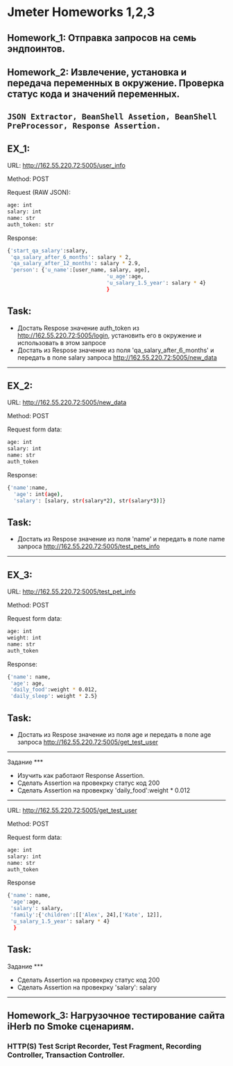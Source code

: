# Jmeter Homeworks 1,2,3
## Homework_1: Отправка запросов на семь эндпоинтов.
## Homework_2: Извлечение, установка и передача переменных в окружение. Проверка статус кода и значений переменных. 
## `JSON Extractor, BeanShell Assetion, BeanShell PreProcessor, Response Assertion.`
## EX_1:
URL: http://162.55.220.72:5005/user_info

Method: POST

Request (RAW JSON):
```sh
age: int
salary: int
name: str
auth_token: str
```

Response:
```sh
{'start_qa_salary':salary,
 'qa_salary_after_6_months': salary * 2,
 'qa_salary_after_12_months': salary * 2.9,
 'person': {'u_name':[user_name, salary, age],
                                'u_age':age,
                                'u_salary_1.5_year': salary * 4}
                                }
```
## Task:
- Достать Respose значение auth_token из http://162.55.220.72:5005/login, установить его в окружение и использовать в этом запросе
- Достать из Respose значение из поля 'qa_salary_after_6_months' и передать в поле salary запроса http://162.55.220.72:5005/new_data
***
## EX_2:
URL: http://162.55.220.72:5005/new_data

Method: POST

Request form data:
```sh
age: int
salary: int
name: str
auth_token
```
Response:
```sh
{'name':name,
  'age': int(age),
  'salary': [salary, str(salary*2), str(salary*3)]}
```
## Task:
- Достать из Respose значение из поля 'name' и передать в поле name запроса http://162.55.220.72:5005/test_pets_info
***
## EX_3:
URL: http://162.55.220.72:5005/test_pet_info

Method: POST

Request form data:
```sh
age: int
weight: int
name: str
auth_token
```
Response:
```sh
{'name': name,
 'age': age,
 'daily_food':weight * 0.012,
 'daily_sleep': weight * 2.5}
```
## Task:
- Достать из Respose значение из поля age и передать в поле age запроса http://162.55.220.72:5005/get_test_user
***
Задание ***
- Изучить как работают Response Assertion.
- Сделать Assertion на провекрку статус код 200
- Сделать Assertion на провекрку 'daily_food':weight * 0.012
***
URL: http://162.55.220.72:5005/get_test_user
 
Method: POST

Request form data:
```sh
age: int
salary: int
name: str
auth_token
```
Response
```sh
{'name': name,
 'age':age,
 'salary': salary,
 'family':{'children':[['Alex', 24],['Kate', 12]],
 'u_salary_1.5_year': salary * 4}
  }
```
## Task:
Задание ***
- Сделать Assertion на провекрку статус код 200
- Сделать Assertion на провекрку 'salary': salary
***
## Homework_3: Нагрузочное тестирование сайта iHerb по Smoke сценариям.
### HTTP(S) Test Script Recorder, Test Fragment, Recording Controller, Transaction Controller.
